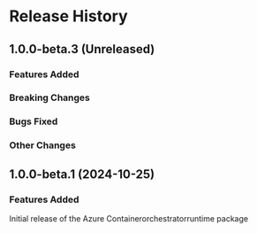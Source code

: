 # Release History

## 1.0.0-beta.3 (Unreleased)

### Features Added

### Breaking Changes

### Bugs Fixed

### Other Changes

## 1.0.0-beta.1 (2024-10-25)

### Features Added

Initial release of the Azure Containerorchestratorruntime package
